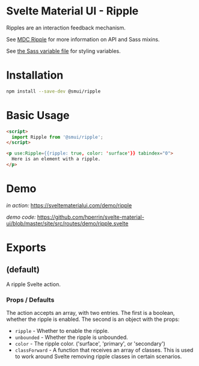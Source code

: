 # Svelte Material UI - Ripple

Ripples are an interaction feedback mechanism.

See [MDC Ripple](https://material.io/develop/web/components/ripples/) for more information on API and Sass mixins.

See [the Sass variable file](https://github.com/material-components/material-components-web/blob/v3.1.1/packages/mdc-ripple/_variables.scss) for styling variables.

# Installation

```sh
npm install --save-dev @smui/ripple
```

# Basic Usage

```html
<script>
  import Ripple from '@smui/ripple';
</script>

<p use:Ripple={{ripple: true, color: 'surface'}} tabindex="0">
  Here is an element with a ripple.
</p>
```

# Demo

*in action:* https://sveltematerialui.com/demo/ripple

*demo code:* https://github.com/hperrin/svelte-material-ui/blob/master/site/src/routes/demo/ripple.svelte

# Exports

## (default)

A ripple Svelte action.

### Props / Defaults

The action accepts an array, with two entries. The first is a boolean, whether the ripple is enabled. The second is an object with the props:

* `ripple` - Whether to enable the ripple.
* `unbounded` - Whether the ripple is unbounded.
* `color` - The ripple color. ('surface', 'primary', or 'secondary')
* `classForward` - A function that receives an array of classes. This is used to work around Svelte removing ripple classes in certain scenarios.